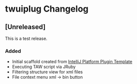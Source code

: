 <!-- Keep a Changelog guide -> https://keepachangelog.com -->

# twuiplug Changelog

## [Unreleased]
This is a test release.
### Added
- Initial scaffold created from [IntelliJ Platform Plugin Template](https://github.com/JetBrains/intellij-platform-plugin-template)
- Executing TAW script via JRuby
- Filtering structure view for xml files
- File context menu xml -> bin button